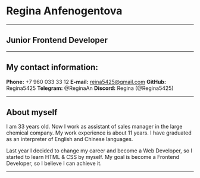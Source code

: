# Regina Anfenogentova
***
## Junior Frontend Developer
***
## My contact information:
**Phone:** +7 960 033 33 12
**E-mail:** reina5425@gmail.com
**GitHub:** Regina5425
**Telegram:** @ReginaAn
**Discord:** Regina (@Regina5425)
***
## About myself
I am 33 years old. Now I work as assistant of sales manager in the large chemical company. My work experience is about 11 years.
I have graduated as an interpreter of English and Chinese languages. 

Last year I decided to change my career and become a Web Developer, so I started to learn HTML & CSS by myself. My goal is become a Frontend Developer, so I believe I can achieve it.
***